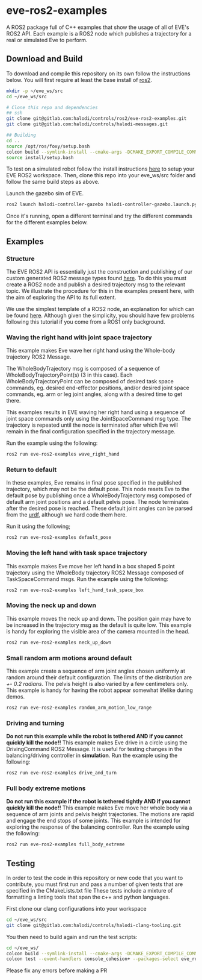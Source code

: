 # eve-ros2-examples

A ROS2 package full of C++ examples that show the usage of all of EVE's ROS2 API. Each example is a ROS2 node which publishes a trajectory for a real or simulated Eve to perform.

## Download and Build

To download and compile this repository on its own follow the instructions below. You will first require at least the base install of [ros2](https://docs.ros.org/en/foxy/Installation/Linux-Install-Debians.html).

```bash
mkdir -p ~/eve_ws/src
cd ~/eve_ws/src

# Clone this repo and dependencies
## ssh
git clone git@gitlab.com:halodi/controls/ros2/eve-ros2-examples.git
git clone git@gitlab.com:halodi/controls/halodi-messages.git

## Building
cd ..
source /opt/ros/foxy/setup.bash
colcon build --symlink-install --cmake-args -DCMAKE_EXPORT_COMPILE_COMMANDS=ON
source install/setup.bash
```

To test on a simulated robot follow the install instructions [here](https://github.com/Halodi/halodi-controller/) to setup your EVE ROS2 workspace. Then, clone this repo into your eve_ws/src folder
and follow the same build steps as above.

Launch the gazebo sim of EVE.

```bash
ros2 launch halodi-controller-gazebo halodi-controller-gazebo.launch.py
```

Once it's running, open a different terminal and try the different commands for the different examples below.

## Examples

### Structure

The EVE ROS2 API is essentially just the construction and publishing of our custom generated ROS2 message types found [here](https://github.com/Halodi/halodi-messages). To do this you must create a ROS2 node and publish a desired trajectory msg to the relevant topic. We illustrate the procedure for this in the examples present here, with the aim of exploring the API to its full extent.

We use the simplest template of a ROS2 node, an explanation for which can be found [here](https://index.ros.org/doc/ros2/Tutorials/Writing-A-Simple-Cpp-Publisher-And-Subscriber/). Although given the simplicity, you should have few problems following this tutorial if you come from a ROS1 only background.

### Waving the right hand with joint space trajectory

This example makes Eve wave her right hand using the Whole-body trajectory ROS2 Message.

The WholeBodyTrajectory msg is composed of a sequence of WholeBodyTrajectoryPoint(s) (3 in this case). Each WholeBodyTrajectoryPoint can be composed of desired task space commands, eg. desired end-effector positions, and/or desired joint space commands, eg. arm or leg joint angles, along with a desired time to get there.

This examples results in EVE waving her right hand using a sequence of joint space commands only using the JointSpaceCommand msg type. The trajectory is repeated until the node is terminated after which Eve will remain in the final configuration specified in the trajectory message.

Run the example using the following:

```bash
ros2 run eve-ros2-examples wave_right_hand
```

### Return to default

In these examples, Eve remains in final pose specified in the published trajectory, which may not be the default pose. This node resets Eve to the default pose by publishing once a WholeBodyTrajectory msg composed of default arm joint positions and a default pelvis pose. The node terminates after the desired pose is reached. These default joint angles can be parsed from the [urdf](https://gitlab.com/halodi/controls/halodi-robot-models), although we hard code them here.

Run it using the following;

```bash
ros2 run eve-ros2-examples default_pose
```

### Moving the left hand with task space trajectory

This example makes Eve move her left hand in a box shaped 5 point trajectory using the WholeBody trajectory ROS2 Message composed of TaskSpaceCommand msgs.
Run the example using the following:

```bash
ros2 run eve-ros2-examples left_hand_task_space_box
```

### Moving the neck up and down

This example moves the neck up and down. The position gain may have to be increased in the trajectory msg as the default is quite low. This example is handy for exploring the visible area of the camera mounted in the head.

```bash
ros2 run eve-ros2-examples neck_up_down
```

### Small random arm motions around default

This example create a sequence of arm joint angles chosen uniformly at random around their default configuration. The limits of the distribution are *+- 0.2 radians*. The pelvis height is also varied by a few centimeters only. This example is handy for having the robot appear somewhat lifelike during demos.

```bash
ros2 run eve-ros2-examples random_arm_motion_low_range
```

### Driving and turning

**Do not run this example while the robot is tethered AND if you cannot quickly kill the node!!**
This example makes Eve drive in a circle using the DrivingCommand ROS2 Message. It is useful for testing changes in the balancing/driving controller in **simulation**.
Run the example using the following:

```bash
ros2 run eve-ros2-examples drive_and_turn
```

### Full body extreme motions

**Do not run this example if the robot is tethered tightly AND if you cannot quickly kill the node!!**
This example makes Eve move her whole body via a sequence of arm joints and pelvis height trajectories. The motions are rapid and engage the end stops of some joints. This example is intended for exploring the response of the balancing controller.
Run the example using the following:

```bash
ros2 run eve-ros2-examples full_body_extreme
```

## Testing

In order to test the code in this repository or new code that you want to contribute, you must first run and pass a number of given tests that are specified in the CMakeLists.txt file
These tests include a mixture of formatting a linting tools that span the c++ and python languages.

First clone our clang configurations into your workspace

```bash
cd ~/eve_ws/src
git clone git@gitlab.com:halodi/controls/halodi-clang-tooling.git
```

You then need to build again and run the test scripts:

```bash
cd ~/eve_ws/
colcon build --symlink-install --cmake-args -DCMAKE_EXPORT_COMPILE_COMMANDS=ON
colcon test --event-handlers console_cohesion+ --packages-select eve_ros2_examples
```

Please fix any errors before making a PR
